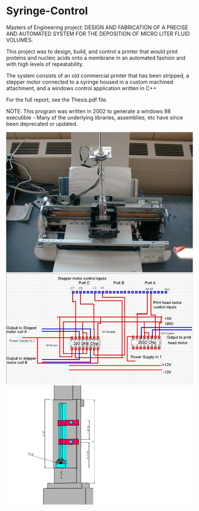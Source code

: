 # Syringe-Control
Masters of Engineering project: DESIGN AND FABRICATION OF A PRECISE AND AUTOMATED SYSTEM FOR THE DEPOSITION OF MICRO LITER FLUID VOLUMES.

This project was to design, build, and control a printer that would print proteins and nucleic acids onto a membrane in an automated fashion and with high levels of repeatability. 

The system consists of an old commercial printer that has been stripped, a stepper motor connected to a syringe housed in a custom machined attachment, and a windows control application written in C++

For the full report, see the Thesis.pdf file. 

NOTE: This program was written in 2002 to generate a windows 98 executible - Many of the underlying libraries, assemblies, etc have since been deprecated or updated. 

![Overall System](https://github.com/billpottle/Syringe-Control/blob/master/overall%20system.jpg)
![Circuit Diagram](https://github.com/billpottle/Syringe-Control/blob/master/Circuit%20Diagram.jpg)
![Syringe 3D Housing](https://github.com/billpottle/Syringe-Control/blob/master/Syringe%20Housing%203D%20Model.jpg)


